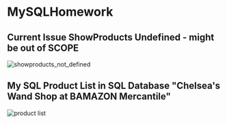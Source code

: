 # MySQLHomework


## Current Issue ShowProducts Undefined - might be out of SCOPE
![showproducts_not_defined](https://user-images.githubusercontent.com/31602839/39080352-e229934a-44f1-11e8-9b3d-c7ab664429c7.PNG)


## My SQL Product List in SQL Database "Chelsea's Wand Shop at BAMAZON Mercantile" 

![product list](https://user-images.githubusercontent.com/31602839/39080296-c43f1360-44f0-11e8-96e2-49ba185b2eed.PNG)
